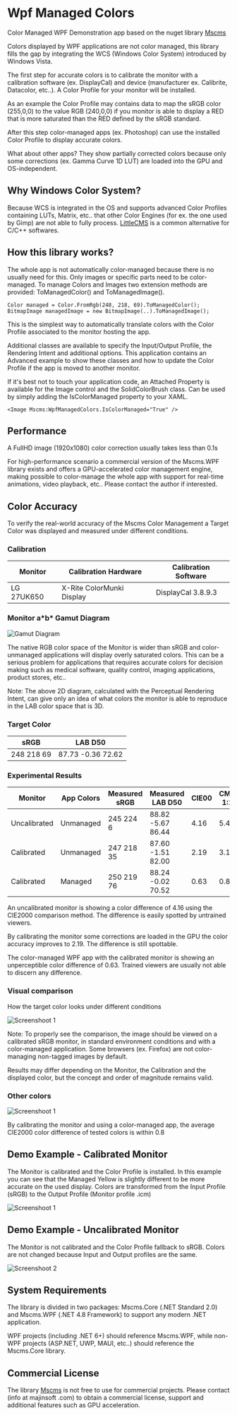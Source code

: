 # Wpf Managed Colors

Color Managed WPF Demonstration app based on the nuget library [Mscms](https://www.nuget.org/packages/Mscms.WPF)

Colors displayed by WPF applications are not color managed, this library fills the gap by integrating the WCS (Windows Color System) introduced by Windows Vista.

The first step for accurate colors is to calibrate the monitor with a calibration software (ex. DisplayCal) and device (manufacturer ex. Calibrite, Datacolor, etc..). A Color Profile for your monitor will be installed.

As an example the Color Profile may contains data to map the sRGB color (255,0,0) to the value RGB (240,0,0) if you monitor is able to display a RED that is more saturated than the RED defined by the sRGB standard.

After this step color-managed apps (ex. Photoshop) can use the installed Color Profile to display accurate colors.

What about other apps? They show partially corrected colors because only some corrections (ex. Gamma Curve 1D LUT) are loaded into the GPU and OS-independent.

## Why Windows Color System?

Because WCS is integrated in the OS and supports advanced Color Profiles containing LUTs, Matrix, etc.. that other Color Engines (for ex. the one used by Gimp) are not able to fully process. [LittleCMS](https://www.littlecms.com) is a common alternative for C/C++ softwares.

## How this library works?

The whole app is not automatically color-managed because there is no usually need for this. Only images or specific parts need to be color-managed. To manage Colors and Images two extension methods are provided: ToManagedColor() and ToManagedImage().

```
Color managed = Color.FromRgb(248, 218, 69).ToManagedColor();
BitmapImage managedImage = new BitmapImage(..).ToManagedImage();
```

This is the simplest way to automatically translate colors with the Color Profile associated to the monitor hosting the app.

Additional classes are available to specify the Input/Output Profile, the Rendering Intent and additional options.
This application contains an Advanced example to show these classes and how to update the Color Profile if the app is moved to another monitor.

If it's best not to touch your application code, an Attached Property is available for the Image control and the SolidColorBrush class.
Can be used by simply adding the IsColorManaged property to your XAML.

```
<Image Mscms:WpfManagedColors.IsColorManaged="True" />
```

## Performance

A FullHD image (1920x1080) color correction usually takes less than 0.1s

For high-performance scenario a commercial version of the Mscms.WPF library exists and offers a GPU-accelerated color management engine, making possible to color-manage the whole app with support for real-time animations, video playback, etc.. Please contact the author if interested.

## Color Accuracy

To verify the real-world accuracy of the Mscms Color Management a Target Color was displayed and measured under different conditions.

### Calibration

| Monitor  | Calibration Hardware | Calibration Software |
| ------------- | ------------- | ------------- |
| LG 27UK650  | X-Rite ColorMunki Display  | DisplayCal 3.8.9.3  |

### Monitor a\*b\* Gamut Diagram

![Gamut Diagram](docs/LG27UK650_CIELAB_D65_sRGB_LabLUT.png)

The native RGB color space of the Monitor is wider than sRGB and color-unmanaged applications will display overly saturated colors. This can be a serious problem for applications that requires accurate colors for decision making such as medical software, quality control, imaging applications, product stores, etc.. 

Note: The above 2D diagram, calculated with the Perceptual Rendering Intent, can give only an idea of what colors the monitor is able to reproduce in the LAB color space that is 3D.

### Target Color

| sRGB  | LAB D50  |
| ------------- | ------------- |
| 248 218 69  | 87.73 -0.36 72.62  |

### Experimental Results

| Monitor  | App Colors | Measured sRGB | Measured LAB D50 | CIE00 | CMC 1:1 |
| ------------- | ------------- | ------------- | ------------- | ------------- | ------------- |
| Uncalibrated  | Unmanaged  | 245 224 6  | 88.82 -5.67 86.44  | 4.16  | 5.43  |
| Calibrated  | Unmanaged  | 247 218 35  | 87.60 -1.51 82.00  | 2.19  | 3.18  |
| Calibrated  | Managed  | 250 219 76  | 88.24 -0.02 70.52  | 0.63  | 0.80  |

An uncalibrated monitor is showing a color difference of 4.16 using the CIE2000 comparison method. The difference is easily spotted by untrained viewers.

By calibrating the monitor some corrections are loaded in the GPU the color accuracy improves to 2.19. The difference is still spottable.

The color-managed WPF app with the calibrated monitor is showing an unperceptible color difference of 0.63. Trained viewers are usually not able to discern any difference.

### Visual comparison

How the target color looks under different conditions

![Screenshoot 1](docs/ColorComparison.png)

Note: To properly see the comparison, the image should be viewed on a calibrated sRGB monitor, in standard environment conditions and with a color-managed application. Some browsers (ex. Firefox) are not color-managing non-tagged images by default.

Results may differ depending on the Monitor, the Calibration and the displayed color, but the concept and order of magnitude remains valid.

### Other colors

![Screenshoot 1](docs/ColorChart.png)

By calibrating the monitor and using a color-managed app, the average CIE2000 color difference of tested colors is within 0.8

## Demo Example - Calibrated Monitor

The Monitor is calibrated and the Color Profile is installed. In this example you can see that the Managed Yellow is slightly different to be more accurate on the used display. Colors are transformed from the Input Profile (sRGB) to the Output Profile (Monitor profile .icm)

![Screenshoot 1](docs/screen1.png)

## Demo Example - Uncalibrated Monitor

The Monitor is not calibrated and the Color Profile fallback to sRGB. Colors are not changed because Input and Output profiles are the same.

![Screenshoot 2](docs/screen2.png)

## System Requirements

The library is divided in two packages: Mscms.Core (.NET Standard 2.0) and Mscms.WPF (.NET 4.8 Framework) to support any modern .NET application.

WPF projects (including .NET 6+) should reference Mscms.WPF, while non-WPF projects (ASP.NET, UWP, MAUI, etc..) should reference the Mscms.Core library.

## Commercial License

The library [Mscms](https://www.nuget.org/packages/Mscms.WPF) is not free to use for commercial projects. Please contact (info at majinsoft .com) to obtain a commercial license, support and additional features such as GPU acceleration.